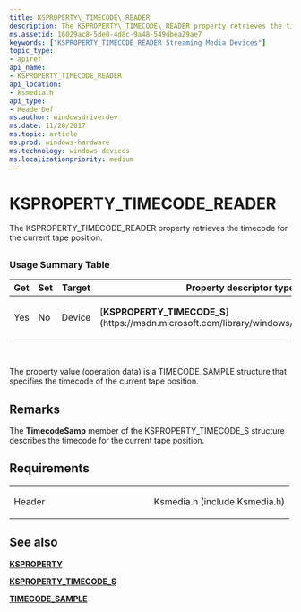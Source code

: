 ```yaml
---
title: KSPROPERTY\_TIMECODE\_READER
description: The KSPROPERTY\_TIMECODE\_READER property retrieves the timecode for the current tape position.
ms.assetid: 16029ac8-5de0-4d8c-9a48-549dbea29ae7
keywords: ["KSPROPERTY_TIMECODE_READER Streaming Media Devices"]
topic_type:
- apiref
api_name:
- KSPROPERTY_TIMECODE_READER
api_location:
- ksmedia.h
api_type:
- HeaderDef
ms.author: windowsdriverdev
ms.date: 11/28/2017
ms.topic: article
ms.prod: windows-hardware
ms.technology: windows-devices
ms.localizationpriority: medium
---
```


# KSPROPERTY\_TIMECODE\_READER


The KSPROPERTY\_TIMECODE\_READER property retrieves the timecode for the current tape position.

## <span id="ddk_ksproperty_timecode_reader_ks"></span><span id="DDK_KSPROPERTY_TIMECODE_READER_KS"></span>


### <span id="Usage_Summary_Table"></span><span id="usage_summary_table"></span><span id="USAGE_SUMMARY_TABLE"></span>Usage Summary Table

<table>
<colgroup>
<col width="20%" />
<col width="20%" />
<col width="20%" />
<col width="20%" />
<col width="20%" />
</colgroup>
<thead>
<tr class="header">
<th>Get</th>
<th>Set</th>
<th>Target</th>
<th>Property descriptor type</th>
<th>Property value type</th>
</tr>
</thead>
<tbody>
<tr class="odd">
<td><p>Yes</p></td>
<td><p>No</p></td>
<td><p>Device</p></td>
<td><p>[<strong>KSPROPERTY_TIMECODE_S</strong>](https://msdn.microsoft.com/library/windows/hardware/ff565781)</p></td>
<td><p>[<strong>TIMECODE_SAMPLE</strong>](https://msdn.microsoft.com/library/windows/hardware/ff568528)</p></td>
</tr>
</tbody>
</table>

 

The property value (operation data) is a TIMECODE\_SAMPLE structure that specifies the timecode of the current tape position.

Remarks
-------

The **TimecodeSamp** member of the KSPROPERTY\_TIMECODE\_S structure describes the timecode for the current tape position.

Requirements
------------

<table>
<colgroup>
<col width="50%" />
<col width="50%" />
</colgroup>
<tbody>
<tr class="odd">
<td><p>Header</p></td>
<td>Ksmedia.h (include Ksmedia.h)</td>
</tr>
</tbody>
</table>

## <span id="see_also"></span>See also


[**KSPROPERTY**](https://msdn.microsoft.com/library/windows/hardware/ff564262)

[**KSPROPERTY\_TIMECODE\_S**](https://msdn.microsoft.com/library/windows/hardware/ff565781)

[**TIMECODE\_SAMPLE**](https://msdn.microsoft.com/library/windows/hardware/ff568528)

 

 






